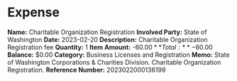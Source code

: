 # Expense

**Name:** Charitable Organization Registration
**Involved Party:** State of Washington
**Date:** 2023-02-20
**Description:** Charitable Organization Registration fee
**Quantity:** 1
**Item Amount:** -$60.00
**Total:** -$60.00
**Balance:** $0.00
**Category:** Business Licenses and Registration
**Memo:** State of Washington Corporations & Charities Division. Charitable Organization Registration.
**Reference Number:** 2023022000136199
